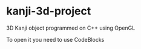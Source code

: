 # kanji-3d-project
3D Kanji object programmed on C++ using OpenGL

To open it you need to use CodeBlocks
